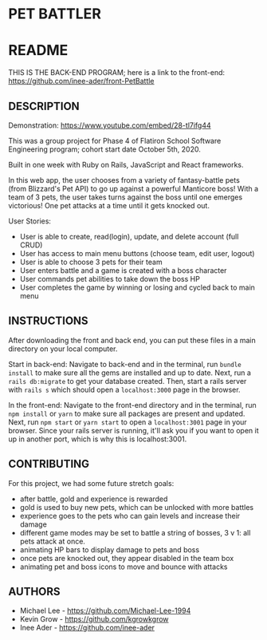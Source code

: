 # PET BATTLER

# README

THIS IS THE BACK-END PROGRAM; here is a link to the front-end: https://github.com/inee-ader/front-PetBattle

## DESCRIPTION 
Demonstration: 
https://www.youtube.com/embed/28-tl7ifg44


This was a group project for Phase 4 of Flatiron School Software Engineering program; cohort start date October 5th, 2020. 

Built in one week with Ruby on Rails, JavaScript and React frameworks. 

In this web app, the user chooses from a variety of fantasy-battle pets (from Blizzard's Pet API) to go up against a powerful Manticore boss! With a team of 3 pets, the user takes turns against the boss until one emerges victorious! One pet attacks at a time until it gets knocked out. 

User Stories: 
- User is able to create, read(login), update, and delete account (full CRUD)
- User has access to main menu buttons (choose team, edit user, logout)
- User is able to choose 3 pets for their team
- User enters battle and a game is created with a boss character
- User commands pet abilities to take down the boss HP
- User completes the game by winning or losing and cycled back to main menu

## INSTRUCTIONS

After downloading the front and back end, you can put these files in a main directory on your local computer. 

Start in back-end: 
Navigate to back-end and in the terminal, run `bundle install` to make sure all the gems are installed and up to date. 
Next, run a `rails db:migrate` to get your database created. 
Then, start a rails server with `rails s` which should open a `localhost:3000` page in the browser. 

In the front-end: 
Navigate to the front-end directory and in the terminal, run `npm install` or `yarn` to make sure all packages are present and updated. 
Next, run `npm start` or `yarn start` to open a `localhost:3001` page in your browser. Since your rails server is running, it'll ask you if you want to open it up in another port, which is why this is localhost:3001. 

## CONTRIBUTING

For this project, we had some future stretch goals: 
- after battle, gold and experience is rewarded
- gold is used to buy new pets, which can be unlocked with more battles
- experience goes to the pets who can gain levels and increase their damage 
- different game modes may be set to battle a string of bosses, 3 v 1: all pets attack at once. 
- animating HP bars to display damage to pets and boss
- once pets are knocked out, they appear disabled in the team box
- animating pet and boss icons to move and bounce with attacks

## AUTHORS
- Michael Lee - https://github.com/Michael-Lee-1994
- Kevin Grow - https://github.com/kgrowkgrow
- Inee Ader - https://github.com/inee-ader